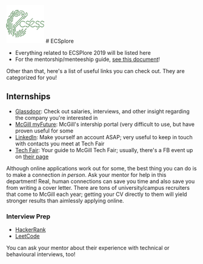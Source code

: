 <img src="assets/1024px-Ecsess_logo.png" alt="ECSESS Logo" height="100" />
# ECSplore

- Everything related to ECSPlore 2019 will be listed here
- For the mentorship/menteeship guide, [see this document](ECSplore_Mentor_Guide.md)!

Other than that, here's a list of useful links you can check out. They are categorized for you!

## Internships

- [Glassdoor](https://www.glassdoor.ca/index.htm): Check out salaries, interviews, and other insight regarding the company you're interested in
- [McGill myFuture](https://engineering.myfuture.mcgill.ca/students/index.php?signin_tab=0&signin_tab=0): McGill's intership portal (very difficult to use, but have proven useful for some
- [LinkedIn](https://www.linkedin.com/): Make yourself an account ASAP; very useful to keep in touch with contacts you meet at Tech Fair
- [Tech Fair](https://www.mcgill.ca/careers4engineers/techfair): Your guide to McGill Tech Fair; usually, there's a FB event up on [their page](https://www.facebook.com/mcgilltechfair/)

Although online applications work out for some, the best thing you can do is to make a connection *in person*. Ask your mentor for help in this department! Real, human connections can save you time and also save you from writing a cover letter. There are tons of university/campus recruiters that come to McGill each year; getting your CV directly to them will yield stronger results than aimlessly applying online.

### Interview Prep

- [HackerRank](https://www.hackerrank.com/)
- [LeetCode](https://leetcode.com/)

You can ask your mentor about their experience with technical or behavioural interviews, too!
